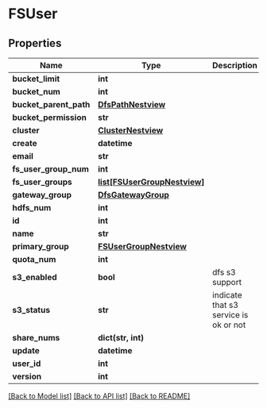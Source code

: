 # FSUser

## Properties
Name | Type | Description | Notes
------------ | ------------- | ------------- | -------------
**bucket_limit** | **int** |  | [optional] 
**bucket_num** | **int** |  | [optional] 
**bucket_parent_path** | [**DfsPathNestview**](DfsPathNestview.md) |  | [optional] 
**bucket_permission** | **str** |  | [optional] 
**cluster** | [**ClusterNestview**](ClusterNestview.md) |  | [optional] 
**create** | **datetime** |  | [optional] 
**email** | **str** |  | [optional] 
**fs_user_group_num** | **int** |  | [optional] 
**fs_user_groups** | [**list[FSUserGroupNestview]**](FSUserGroupNestview.md) |  | [optional] 
**gateway_group** | [**DfsGatewayGroup**](DfsGatewayGroup.md) |  | [optional] 
**hdfs_num** | **int** |  | [optional] 
**id** | **int** |  | [optional] 
**name** | **str** |  | [optional] 
**primary_group** | [**FSUserGroupNestview**](FSUserGroupNestview.md) |  | [optional] 
**quota_num** | **int** |  | [optional] 
**s3_enabled** | **bool** | dfs s3 support | [optional] 
**s3_status** | **str** | indicate that s3 service is ok or not | [optional] 
**share_nums** | **dict(str, int)** |  | [optional] 
**update** | **datetime** |  | [optional] 
**user_id** | **int** |  | [optional] 
**version** | **int** |  | [optional] 

[[Back to Model list]](../README.md#documentation-for-models) [[Back to API list]](../README.md#documentation-for-api-endpoints) [[Back to README]](../README.md)


